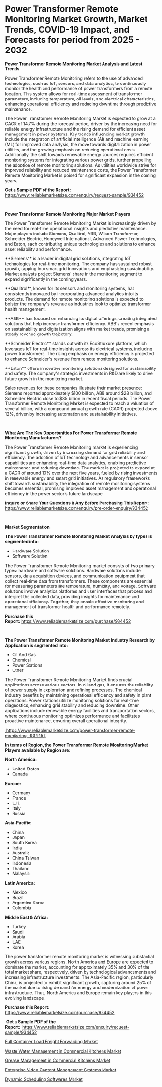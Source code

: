 <p><h1>Power Transformer Remote Monitoring Market Growth, Market Trends, COVID-19 Impact, and Forecasts for period from 2025 - 2032</h1></p><p><strong>Power Transformer Remote Monitoring Market Analysis and Latest Trends</strong></p>
<p><p>Power Transformer Remote Monitoring refers to the use of advanced technologies, such as IoT, sensors, and data analytics, to continuously monitor the health and performance of power transformers from a remote location. This system allows for real-time assessment of transformer parameters, including temperature, oil levels, and electrical characteristics, enhancing operational efficiency and reducing downtime through predictive maintenance.</p><p>The Power Transformer Remote Monitoring Market is expected to grow at a CAGR of 14.7% during the forecast period, driven by the increasing need for reliable energy infrastructure and the rising demand for efficient asset management in power systems. Key trends influencing market growth include the integration of artificial intelligence (AI) and machine learning (ML) for improved data analysis, the move towards digitalization in power utilities, and the growing emphasis on reducing operational costs. Additionally, the shift towards renewable energy sources requires efficient monitoring systems for integrating various power grids, further propelling the adoption of remote monitoring solutions. As utilities worldwide strive for improved reliability and reduced maintenance costs, the Power Transformer Remote Monitoring Market is poised for significant expansion in the coming years.</p></p>
<p><strong>Get a Sample PDF of the Report:&nbsp;</strong> <a href="https://www.reliablemarketsize.com/enquiry/request-sample/934452?utm_campaign=1167&utm_medium=2&utm_source=Github&utm_content=ia&utm_term=07032025&utm_id=power-transformer-remote-monitoring">https://www.reliablemarketsize.com/enquiry/request-sample/934452</a></p>
<p>&nbsp;</p>
<p><strong>Power Transformer Remote Monitoring Major Market Players</strong></p>
<p><p>The Power Transformer Remote Monitoring Market is increasingly driven by the need for real-time operational insights and predictive maintenance. Major players include Siemens, Qualitrol, ABB, Wilson Transformer, Schneider Electric, Honeywell International, Advanced Power Technologies, and Eaton, each contributing unique technologies and solutions to enhance asset reliability and performance.</p><p>**Siemens** is a leader in digital grid solutions, integrating IoT technologies for real-time monitoring. The company has sustained robust growth, tapping into smart grid innovations and emphasizing sustainability. Market analysts project Siemens' share in the monitoring segment to expand significantly in the coming years.</p><p>**Qualitrol**, known for its sensors and monitoring systems, has consistently innovated by incorporating advanced analytics into its products. The demand for remote monitoring solutions is expected to bolster the company's revenue as industries look to optimize transformer health management.</p><p>**ABB** has focused on enhancing its digital offerings, creating integrated solutions that help increase transformer efficiency. ABB's recent emphasis on sustainability and digitalization aligns with market trends, promising a steady revenue growth trajectory.</p><p>**Schneider Electric** stands out with its EcoStruxure platform, which leverages IoT for real-time insights across its electrical systems, including power transformers. The rising emphasis on energy efficiency is projected to enhance Schneider's revenue from remote monitoring solutions.</p><p>**Eaton** offers innovative monitoring solutions designed for sustainability and safety. The company's strategic investments in R&D are likely to drive future growth in the monitoring market.</p><p>Sales revenues for these companies illustrate their market presence: Siemens reported approximately $100 billion, ABB around $28 billion, and Schneider Electric close to $35 billion in recent fiscal periods. The Power Transformer Remote Monitoring Market is expected to reach a valuation of several billion, with a compound annual growth rate (CAGR) projected above 12%, driven by increasing automation and sustainability initiatives.</p></p>
<p>&nbsp;</p>
<p><strong>What Are The Key Opportunities For Power Transformer Remote Monitoring Manufacturers?</strong></p>
<p><p>The Power Transformer Remote Monitoring market is experiencing significant growth, driven by increasing demand for grid reliability and efficiency. The adoption of IoT technology and advancements in sensor capabilities are enhancing real-time data analytics, enabling predictive maintenance and reducing downtime. The market is projected to expand at a CAGR of around 10% over the next five years, fueled by rising investments in renewable energy and smart grid initiatives. As regulatory frameworks shift towards sustainability, the integration of remote monitoring systems becomes essential, promising improved asset management and operational efficiency in the power sector’s future landscape.</p></p>
<p><strong>Inquire or Share Your Questions If Any Before Purchasing This Report:</strong> <a href="https://www.reliablemarketsize.com/enquiry/pre-order-enquiry/934452?utm_campaign=1167&utm_medium=2&utm_source=Github&utm_content=ia&utm_term=07032025&utm_id=power-transformer-remote-monitoring">https://www.reliablemarketsize.com/enquiry/pre-order-enquiry/934452</a></p>
<p>&nbsp;</p>
<p><strong>Market Segmentation</strong></p>
<p><strong>The Power Transformer Remote Monitoring Market Analysis by types is segmented into:</strong></p>
<p><ul><li>Hardware Solution</li><li>Software Solution</li></ul></p>
<p><p>The Power Transformer Remote Monitoring market consists of two primary types: hardware and software solutions. Hardware solutions include sensors, data acquisition devices, and communication equipment that collect real-time data from transformers. These components are essential for measuring parameters like temperature, humidity, and voltage. Software solutions involve analytics platforms and user interfaces that process and interpret the collected data, providing insights for maintenance and operational efficiency. Together, they enable effective monitoring and management of transformer health and performance remotely.</p></p>
<p><strong>Purchase this Report:&nbsp;</strong><a href="https://www.reliablemarketsize.com/purchase/934452?utm_campaign=1167&utm_medium=2&utm_source=Github&utm_content=ia&utm_term=07032025&utm_id=power-transformer-remote-monitoring">https://www.reliablemarketsize.com/purchase/934452</a></p>
<p>&nbsp;</p>
<p><strong>The Power Transformer Remote Monitoring Market Industry Research by Application is segmented into:</strong></p>
<p><ul><li>Oil And Gas</li><li>Chemical</li><li>Power Stations</li><li>Other</li></ul></p>
<p><p>The Power Transformer Remote Monitoring Market finds crucial applications across various sectors. In oil and gas, it ensures the reliability of power supply in exploration and refining processes. The chemical industry benefits by maintaining operational efficiency and safety in plant operations. Power stations utilize monitoring solutions for real-time diagnostics, enhancing grid stability and reducing downtime. Other applications include renewable energy facilities and transportation sectors, where continuous monitoring optimizes performance and facilitates proactive maintenance, ensuring overall operational integrity.</p></p>
<p><a href="https://www.reliablemarketsize.com/power-transformer-remote-monitoring-r934452?utm_campaign=1167&utm_medium=2&utm_source=Github&utm_content=ia&utm_term=07032025&utm_id=power-transformer-remote-monitoring">&nbsp;https://www.reliablemarketsize.com/power-transformer-remote-monitoring-r934452</a></p>
<p><strong>In terms of Region, the Power Transformer Remote Monitoring Market Players available by Region are:</strong></p>
<p>
    <p> <strong> North America: </strong>
        <ul>
            <li>United States</li>
            <li>Canada</li>
        </ul>
        </p> 
    <p> <strong> Europe: </strong>
        <ul>
            <li>Germany</li>
            <li>France</li>
            <li>U.K.</li>
            <li>Italy</li>
            <li>Russia</li>
        </ul>
        </p> 
    <p> <strong> Asia-Pacific: </strong>
        <ul>
            <li>China</li>
            <li>Japan</li>
            <li>South Korea</li>
            <li>India</li>
            <li>Australia</li>
            <li>China Taiwan</li>
            <li>Indonesia</li>
            <li>Thailand</li>
            <li>Malaysia</li>
        </ul>
        </p> 
    <p> <strong> Latin America: </strong>
        <ul>
            <li>Mexico</li>
            <li>Brazil</li>
            <li>Argentina Korea</li>
            <li>Colombia</li>
        </ul>
        </p> 
    <p> <strong> Middle East & Africa: </strong>
        <ul>
            <li>Turkey</li>
            <li>Saudi</li>
            <li>Arabia</li>
            <li>UAE</li>
            <li>Korea</li>
        </ul>
    </p>
    </p>
<p><p>The power transformer remote monitoring market is witnessing substantial growth across various regions. North America and Europe are expected to dominate the market, accounting for approximately 35% and 30% of the total market share, respectively, driven by technological advancements and increasing infrastructure investments. The Asia-Pacific region, particularly China, is projected to exhibit significant growth, capturing around 25% of the market due to rising demand for energy and modernization of power infrastructure. Thus, North America and Europe remain key players in this evolving landscape.</p></p>
<p><strong>Purchase this Report: </strong><a href="https://www.reliablemarketsize.com/purchase/934452?utm_campaign=1167&utm_medium=2&utm_source=Github&utm_content=ia&utm_term=07032025&utm_id=power-transformer-remote-monitoring">https://www.reliablemarketsize.com/purchase/934452</a></p>
<p>&nbsp;<strong>Get a Sample PDF of the Report:&nbsp;&nbsp;</strong><a href="https://www.reliablemarketsize.com/enquiry/request-sample/934452?utm_campaign=1167&utm_medium=2&utm_source=Github&utm_content=ia&utm_term=07032025&utm_id=power-transformer-remote-monitoring">https://www.reliablemarketsize.com/enquiry/request-sample/934452</a></p>
<p><strong></strong></p>
<p><p><a href="https://github.com/noppbebawy/Market-Research-Report-List-1/blob/main/full-container-load-freight-forwarding-market.md?utm_campaign=1167&utm_medium=2&utm_source=Github&utm_content=ia&utm_term=07032025&utm_id=power-transformer-remote-monitoring">Full Container Load Freight Forwarding Market</a></p><p><a href="https://github.com/stohllaackdw/Market-Research-Report-List-1/blob/main/waste-water-management-in-commercial-kitchens-market.md?utm_campaign=1167&utm_medium=2&utm_source=Github&utm_content=ia&utm_term=07032025&utm_id=power-transformer-remote-monitoring">Waste Water Management in Commercial Kitchens Market</a></p><p><a href="https://github.com/fabinbuddygc/Market-Research-Report-List-1/blob/main/grease-management-in-commercial-kitchens-market.md?utm_campaign=1167&utm_medium=2&utm_source=Github&utm_content=ia&utm_term=07032025&utm_id=power-transformer-remote-monitoring">Grease Management in Commercial Kitchens Market</a></p><p><a href="https://github.com/bramsklizas/Market-Research-Report-List-1/blob/main/enterprise-video-content-management-systems-market.md?utm_campaign=1167&utm_medium=2&utm_source=Github&utm_content=ia&utm_term=07032025&utm_id=power-transformer-remote-monitoring">Enterprise Video Content Management Systems Market</a></p><p><a href="https://github.com/motanafraxer/Market-Research-Report-List-1/blob/main/dynamic-scheduling-softwares-market.md?utm_campaign=1167&utm_medium=2&utm_source=Github&utm_content=ia&utm_term=07032025&utm_id=power-transformer-remote-monitoring">Dynamic Scheduling Softwares Market</a></p></p>